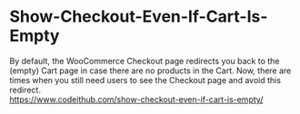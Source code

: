 # Show-Checkout-Even-If-Cart-Is-Empty
By default, the WooCommerce Checkout page redirects you back to the (empty) Cart page in case there are no products in the Cart. Now, there are times when you still need users to see the Checkout page and avoid this redirect.<br>
https://www.codeithub.com/show-checkout-even-if-cart-is-empty/

